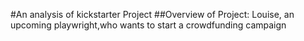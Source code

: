#An analysis of kickstarter Project
##Overview of Project:
Louise, an upcoming playwright,who wants to start a crowdfunding campaign
